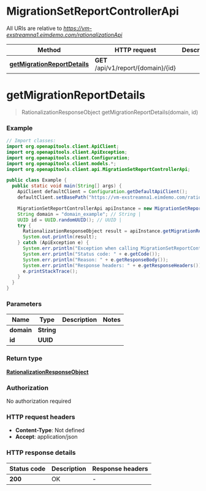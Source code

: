 # MigrationSetReportControllerApi

All URIs are relative to *https://vm-exstreamna1.eimdemo.com/rationalizationApi*

| Method | HTTP request | Description |
|------------- | ------------- | -------------|
| [**getMigrationReportDetails**](MigrationSetReportControllerApi.md#getMigrationReportDetails) | **GET** /api/v1/report/{domain}/{id} |  |


<a id="getMigrationReportDetails"></a>
# **getMigrationReportDetails**
> RationalizationResponseObject getMigrationReportDetails(domain, id)



### Example
```java
// Import classes:
import org.openapitools.client.ApiClient;
import org.openapitools.client.ApiException;
import org.openapitools.client.Configuration;
import org.openapitools.client.models.*;
import org.openapitools.client.api.MigrationSetReportControllerApi;

public class Example {
  public static void main(String[] args) {
    ApiClient defaultClient = Configuration.getDefaultApiClient();
    defaultClient.setBasePath("https://vm-exstreamna1.eimdemo.com/rationalizationApi");

    MigrationSetReportControllerApi apiInstance = new MigrationSetReportControllerApi(defaultClient);
    String domain = "domain_example"; // String | 
    UUID id = UUID.randomUUID(); // UUID | 
    try {
      RationalizationResponseObject result = apiInstance.getMigrationReportDetails(domain, id);
      System.out.println(result);
    } catch (ApiException e) {
      System.err.println("Exception when calling MigrationSetReportControllerApi#getMigrationReportDetails");
      System.err.println("Status code: " + e.getCode());
      System.err.println("Reason: " + e.getResponseBody());
      System.err.println("Response headers: " + e.getResponseHeaders());
      e.printStackTrace();
    }
  }
}
```

### Parameters

| Name | Type | Description  | Notes |
|------------- | ------------- | ------------- | -------------|
| **domain** | **String**|  | |
| **id** | **UUID**|  | |

### Return type

[**RationalizationResponseObject**](RationalizationResponseObject.md)

### Authorization

No authorization required

### HTTP request headers

 - **Content-Type**: Not defined
 - **Accept**: application/json

### HTTP response details
| Status code | Description | Response headers |
|-------------|-------------|------------------|
| **200** | OK |  -  |

